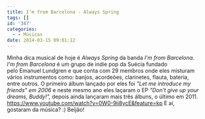 ```yaml
---
title: I'm from Barcelona - Always Spring
tags: []
id: '347'
categories:
  - - Músicas
date: 2014-03-15 09:01:12
---
```


Minha dica musical de hoje é _Always Spring_ da banda _I'm from Barcelona._ _I'm from Barcelona_ é um grupo de indie pop da Suécia fundado pelo Emanuel Lundgren e que conta com 29 membros onde eles misturam vários instrumentos como: banjos, acordeões, clarinetes, flauta, bateria, entre outros. O primeiro álbum lançado por eles foi _"Let me introduce my friends" em 2006_ e neste mesmo ano eles laçaram o EP _"Don't give up your dreams, Buddy!",_ depois ainda lançaram mais três álbuns, o último em 2011. https://www.youtube.com/watch?v=0W0-9ii8ycE&feature=kp E aí, gostaram da música? :) Beijão!
